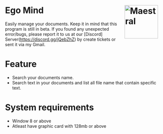 # Ego Mind <img src="https://static.thenounproject.com/png/1399858-200.png" align="right" title="Maestral" width="110" height="110">
Easily manage your documents.
Keep it in mind that this program is still in beta.
If you found any unexpected error/bugs, please report it to us at our [Discord] Server(https://discord.gg/jQebZhZ) by create tickets or sent it via my Gmail.
# Feature
- Search your documents name.
- Search text in your documents and list all file name that contain specific text.
# System requirements
- Window 8 or above
- Atleast have graphic card with 128mb or above

